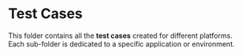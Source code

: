 # Test Cases

This folder contains all the **test cases** created for different platforms.  
Each sub-folder is dedicated to a specific application or environment.
